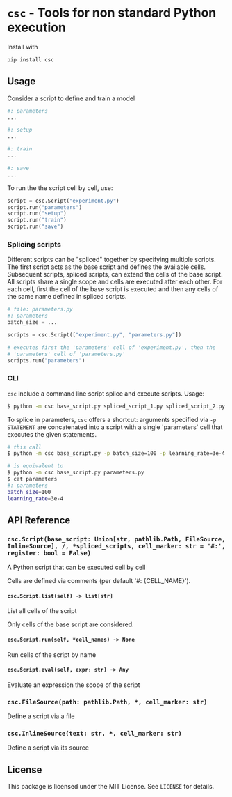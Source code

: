 # `csc` - Tools for non standard Python execution

Install with

```bash
pip install csc
```

## Usage

Consider a script to define and train a model

```python
#: parameters
...

#: setup
...

#: train
...

#: save
...
```

To run the the script cell by cell, use:

```python
script = csc.Script("experiment.py")
script.run("parameters")
script.run("setup")
script.run("train")
script.run("save")
```

### Splicing scripts

Different scripts can be "spliced" together by specifying multiple scripts. The
first script acts as the base script and defines the available cells. Subsequent
scripts, spliced scripts, can extend the cells of the base script. All scripts
share a single scope and cells are executed after each other. For each cell,
first the cell of the base script is executed and then any cells of the same
name defined in spliced scripts.


```python
# file: parameters.py
#: parameters
batch_size = ...
```

```python
scripts = csc.Script(["experiment.py", "parameters.py"])

# executes first the 'parameters' cell of 'experiment.py', then the
# 'parameters' cell of 'parameters.py'
scripts.run("parameters")
```

### CLI

`csc` include a command line script splice and execute scripts. Usage:

```bash
$ python -m csc base_script.py spliced_script_1.py spliced_script_2.py
```

To splice in parameters, `csc` offers a shortcut: arguments specified via `-p
STATEMENT` are concatenated into a script with a single 'parameters' cell that
executes the given statements.

```bash
# this call
$ python -m csc base_script.py -p batch_size=100 -p learning_rate=3e-4

# is equivalent to
$ python -m csc base_script.py parameters.py
$ cat parameters
#: parameters
batch_size=100
learning_rate=3e-4
```

## API Reference

<!-- minidoc "function": "csc.Script", "header_depth": 3 -->
### `csc.Script(base_script: Union[str, pathlib.Path, FileSource, InlineSource], /, *spliced_scripts, cell_marker: str = '#:', register: bool = False)`

[csc.Script]: #cscscriptbase_script-unionstr-pathlibpath-filesource-inlinesource-/-spliced_scripts-cell_marker-str--#-register-bool--false

A Python script that can be executed cell by cell

Cells are defined via comments (per default '#: {CELL_NAME}').

#### `csc.Script.list(self) -> list[str]`

[csc.Script.list]: #cscscriptlistself---liststr

List all cells of the script

Only cells of the base script are considered.

#### `csc.Script.run(self, *cell_names) -> None`

[csc.Script.run]: #cscscriptrunself-cell_names---none

Run cells of the script by name

#### `csc.Script.eval(self, expr: str) -> Any`

[csc.Script.eval]: #cscscriptevalself-expr-str---any

Evaluate an expression the scope of the script

<!-- minidoc -->

<!-- minidoc "function": "csc.FileSource", "header_depth": 3 -->
### `csc.FileSource(path: pathlib.Path, *, cell_marker: str)`

[csc.FileSource]: #cscfilesourcepath-pathlibpath--cell_marker-str

Define a script via a file

<!-- minidoc -->

<!-- minidoc "function": "csc.InlineSource", "header_depth": 3 -->
### `csc.InlineSource(text: str, *, cell_marker: str)`

[csc.InlineSource]: #cscinlinesourcetext-str--cell_marker-str

Define a script via its source

<!-- minidoc -->

## License

This package is licensed under the MIT License. See `LICENSE` for details.
